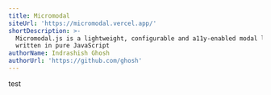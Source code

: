 ```yaml
---
title: Micromodal
siteUrl: 'https://micromodal.vercel.app/'
shortDescription: >-
  Micromodal.js is a lightweight, configurable and a11y-enabled modal library
  written in pure JavaScript
authorName: Indrashish Ghosh
authorUrl: 'https://github.com/ghosh'
---
```


test
